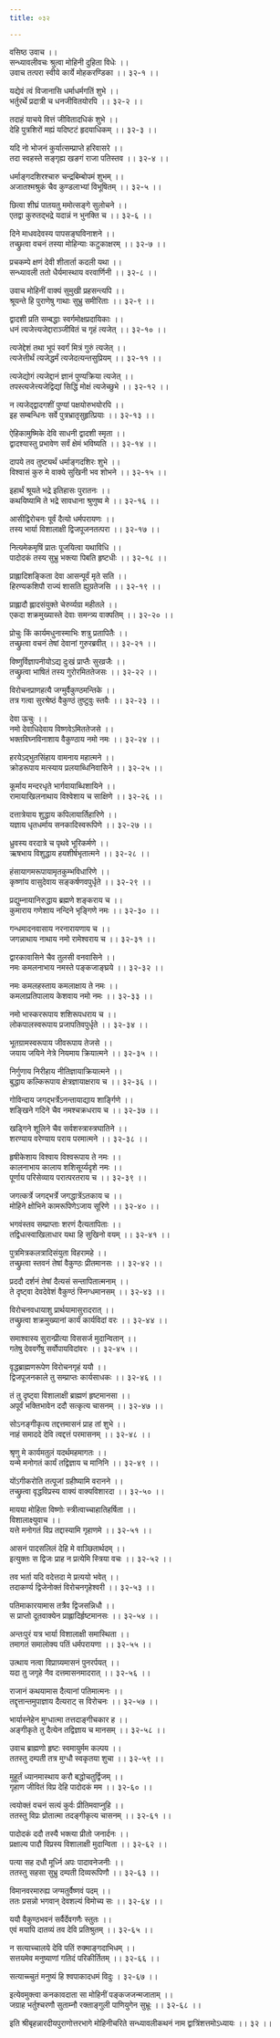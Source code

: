 ```yaml
---
title: ०३२

---
```

वसिष्ठ उवाच ।।  
सन्ध्यावलीवचः श्रुत्वा मोहिनी दुहिता विधेः ।।  
उवाच तत्परा स्वीये कार्ये मोहकरण्डिका ।। ३२-१ ।।  
  
यद्येवं त्वं विजानासि धर्माधर्मगतिं शुभे ।।  
भर्तुरर्थे प्रदात्री च धनजीवितयोरपि ।। ३२-२ ।।  
  
तदाहं याचये वित्तं जीवितादधिकं शुभे ।।  
देहि पुत्रशिरों मह्यं यदिष्टटं हृदयाधिकम् ।। ३२-३ ।।  
  
यदि नो भोजनं कुर्यात्सम्प्राप्ते हरिवासरे ।।  
तदा स्वहस्ते सङ्गृह्य खङगं राजा पतिस्तव ।। ३२-४ ।।  
  
धर्माङ्गदशिरश्चारु चन्द्रबिम्बोपमं शुभम् ।।  
अजातश्मश्रुकं चैव कुण्डलाभ्यां विभूषितम् ।। ३२-५ ।।  
  
छित्वा शीघ्रं पातयतु ममोत्सङ्गे सुलोचने ।।  
एतद्वा कुरुतद्भद्रे यदान्नं न भुनक्ति च ।। ३२-६ ।।  
  
दिने माधवदेवस्य पापसङ्घविनाशने ।।  
तच्छ्रुत्वा वचनं तस्या मोहिन्याः कटुकाक्षरम् ।। ३२-७ ।।  
  
प्रचकम्पे क्षणं देवी शीतार्ता कदली यथा ।।  
सन्ध्यावली ततो धैर्यमास्थाय वरवार्णिनी ।। ३२-८ ।।  
  
उवाच मोहिनीं वाक्यं सुमुखी प्रहसन्त्यपि ।।  
श्रूयन्ते हि पुराणेषु गाथाः सुभ्रु समीरिताः ।। ३२-९ ।।  
  
द्वादशी प्रति सम्बद्धाः स्वर्गमोक्षप्रदायिकाः ।।  
धनं त्यजेत्त्यजेद्दाराञ्जीवितं च गृहं त्यजेत् ।। ३२-१० ।।  
  
त्यजेद्देशं तथा भूपं स्वर्गं मित्रं गुरुं त्यजेत् ।।  
त्यजेत्तीर्थं त्यजेद्धर्मं त्यजेदत्यन्तसुप्रियम् ।। ३२-११ ।।  
  
त्यजेद्योगं त्यजेद्दानं ज्ञानं पुण्यक्रिया त्यजेत् ।।  
तपस्त्यजेत्त्यजेद्विद्यां सिद्धिं मोक्षं त्यजेच्छुभे ।। ३२-१२ ।।  
  
न त्यजेद्‌द्वादगशीं पुण्यां पक्षयोरुभयोरपि ।।  
इह सम्बन्धिनः सर्वे पुत्रभ्रातृसुहृत्प्रियाः ।। ३२-१३ ।।  
  
ऐहिकामुष्मिके देवि साधनी द्वादशी स्मृता ।।  
द्वादश्यास्तु प्रभावेण सर्वं क्षेमं भविष्यति ।। ३२-१४ ।।  
  
दापये तव तुष्ट्यर्थं धर्माङ्गदशिरः शुभे ।।  
विश्वासं कुरु मे वाक्ये सुखिनी भव शोभने ।। ३२-१५ ।।  
  
इहार्थं श्रूयते भद्रे इतिहासः पुरातनः ।।  
कथयिष्यामि ते भद्रे सावधाना श्रुणुष्व मे ।। ३२-१६ ।।  
  
आसीद्विरोचनः पूर्वं दैत्यो धर्मपरायणः ।।  
तस्य भार्या विशालाक्षी द्विजपूजनतत्परा ।। ३२-१७ ।।  
  
नित्यमेकमृषिं प्रातः पूजयित्वा यथाविधि ।।  
पादोदकं तस्य सुभ्रु भक्त्या पिबति हृष्टधीः ।। ३२-१८ ।।  
  
प्राह्लादिशङ्किता देवा आसन्पूर्वं मृते सति ।।  
हिरण्यकशिपौ राज्यं शासति ह्युग्रतेजसि ।। ३२-१९ ।।  
  
प्राह्लादौ ह्लादसंयुक्ते चेरुर्व्यग्रा महीतले ।।  
एकदा शक्रमुख्यास्ते देवाः समन्त्र्य वाक्पतिम् ।। ३२-२० ।।  
  
प्रोचुः किं कार्यमधुनास्माभिः शत्रु प्रतापितैः ।।  
तच्छ्रुत्वा वचनं तेषां देवानां गुरुरब्रवीत् ।। ३२-२१ ।।  
  
विष्णुर्विज्ञापनीयोऽद्य दुःखं प्राप्तैः सुरव्रजैः ।।  
तच्छ्रुत्वा भाषितं तस्य गुरोरमिततेजसः ।। ३२-२२ ।।  
  
विरोचनप्राणहत्यै जग्मुर्वैकुण्ठमन्तिके ।।  
तत्र गत्वा सुरश्रेष्ठं वैकुण्ठं तुष्टुवुः स्तवैः ।। ३२-२३ ।।  
  
देवा ऊचुः ।।  
नमो देवाधिदेवाय विष्णवेऽमिततेजसे ।।  
भक्तविघ्नविनाशाय वैकुण्ठाय नमो नमः ।। ३२-२४ ।।  
  
हरयेऽद्भुतसिंहाय वामनाय महात्मने ।।  
क्रोडरूपाय मत्स्याय प्रलयाब्धिनिवासिने ।। ३२-२५ ।।  
  
कूर्माय मन्दरधृते भार्गवायाब्धिशायिने ।।  
रामायाखिलनाथाय विश्वेशाय च साक्षिणे ।। ३२-२६ ।।  
  
दत्तात्रेयाय शुद्धाय कपिलायार्तिहारिणे ।।  
यज्ञाय धृतधर्माय सनकादिस्वरूपिणे ।। ३२-२७ ।।  
  
ध्रुवस्य वरदात्रे च पृथवे भूरिकर्मणे ।।  
ऋषभाय विशुद्धाय हयशीर्षभृतात्मने ।। ३२-२८ ।।  
  
हंसायागमरूपायामृतकुम्भविधारिणे ।।  
कृष्णांय वासुदेवाय सङ्कर्षणवपुर्धृते ।। ३२-२९ ।।  
  
प्रद्युम्नायानिरुद्धाय ब्रह्मणे शङ्कराय च ।।  
कुमाराय गणेशाय नन्दिने भृङ्गिणे नमः ।। ३२-३० ।।  
  
गन्धमादनवासाय नरनारायणाय च ।।  
जगन्नाथाय नाथाय नमो रामेश्वराय च ।। ३२-३१ ।।  
  
द्वारकावासिने चैव तुलसी वनवासिने ।।  
नमः कमलनाभाय नमस्ते पङ्कजाङ्घ्रये ।। ३२-३२ ।।  
  
नमः कमलहस्ताय कमलाक्षाय ते नमः ।।  
कमलाप्रतिपालाय केशवाय नमो नमः ।। ३२-३३ ।।  
  
नमो भास्कररूपाय शशिरूपधराय च ।।  
लोकपालस्वरूपाय प्रजापतिवपुर्धृते ।। ३२-३४ ।।  
  
भूतग्रामस्वरूपाय जीवरूपाय तेजसे ।।  
जयाय जयिने नेत्रे नियमाय क्रियात्मने ।। ३२-३५ ।।  
  
निर्गुणाय निरीहाय नीतिज्ञायाक्रियात्मने ।।  
बुद्धाय कल्किरूपाय क्षेत्रज्ञायाक्षराय च ।। ३२-३६ ।।  
  
गोविन्दाय जगद्भर्त्रेऽनन्तायाद्याय शार्ङ्गिणे ।।  
शङ्खिने गदिने चैव नमश्चक्रधराय च ।। ३२-३७ ।।  
  
खड्गिने शूलिने चैव सर्वशस्त्रास्त्रघातिने ।।  
शरण्याय वरेण्याय पराय परमात्मने ।। ३२-३८ ।।  
  
हृषीकेशाय विश्वाय विश्वरूपाय ते नमः ।।  
कालनाभाय कालाय शशिसूर्य्यदृशे नमः ।।  
पूर्णाय परिसेव्याय परात्परतराय च ।। ३२-३९ ।।  
  
जगत्कर्त्रे जगद्भर्त्रे जगद्धात्रेंऽतकाय च ।।  
मोहिने क्षोभिने कामरूपिणेऽजाय सूरिणे ।। ३२-४० ।।  
  
भगवंस्तव सम्प्राप्ताः शरणं दैत्यतापिताः ।।  
तद्विधत्स्वाखिलाधार यथा हि सुखिनो वयम् ।। ३२-४१ ।।  
  
पुत्रमित्रकलत्रादिसंयुता विहरामहे ।।  
तच्छ्रुत्वा स्तवनं तेषां वैकुण्ठः प्रीतमानसः ।। ३२-४२ ।।  
  
प्रददौ दर्शनं तेषां दैत्यसं सन्तापितात्मनाम् ।।  
ते दृष्ट्वा देवदेवेशं वैकुण्ठं स्निग्धमानसम् ।। ३२-४३ ।।  
  
विरोचनवधायाशु प्रार्थयामासुरादरात् ।।  
तच्छ्रुत्वा शक्रमुख्यानां कार्यं कार्यविदां वरः ।। ३२-४४ ।।  
  
समाश्वास्य सुरान्प्रीत्या विससर्ज मुदान्वितान् ।।  
गतेषु देववर्गेषु सर्वोपायविदांवरः ।। ३२-४५ ।।  
  
वृद्धब्राह्मणरूपेण विरोचनगृहं ययौ ।।  
द्विजपूजनकाले तु सम्प्राप्तः कार्यसाधकः ।। ३२-४६ ।।  
  
तं तु दृष्ट्वा विशालाक्षी ब्राह्मणं हृष्टमानसा ।।  
अपूर्वं भक्तिभावेन ददौ सत्कृत्य चासनम् ।। ३२-४७ ।।  
  
सोऽनङ्गीकृत्य तद्दत्तमासनं प्राह तां शुभे ।।  
नाहं समाददे देवि त्वद्दत्तं परमासनम् ।। ३२-४८ ।।  
  
श्रृणु मे कार्यमतुलं यदर्थमहमागतः ।।  
यन्मे मनोगतं कार्यं तद्विज्ञाय च मानिनि ।। ३२-४९ ।।  
  
योंऽगीकरोति तत्पूजां ग्रहीष्यामि वरानने ।।  
तच्छ्रुत्वा वृद्धविप्रस्य वाक्यं वाक्यविशारदा ।। ३२-५० ।।  
  
मायया मोहिता विष्णोः स्त्रीत्वाच्चाहातिहर्षिता ।।  
विशालाक्ष्युवाच ।।  
यत्ते मनोगतं विप्र तद्दास्यामि गृहाणमे ।। ३२-५१ ।।  
  
आसनं पादसलिलं देहि मे वाञ्छितार्थदम् ।।  
इत्युक्तः स द्विजः प्राह न प्रत्येमि स्त्रिया वचः ।। ३२-५२ ।।  
  
तव भर्ता यदि वदेत्तदा मे प्रत्ययो भवेत् ।।  
तदाकर्ण्य द्विजेनोक्तं विरोचनगृहेश्वरी ।। ३२-५३ ।।  
  
पतिमाकारयामास तत्रैव द्विजसन्निधौ ।।  
स प्राप्तो दूतवाक्येन प्राह्लादिर्हृष्टमानसः ।। ३२-५४ ।।  
  
अन्तःपुरं यत्र भार्या विशालाक्षी समास्थिता ।।  
तमागतं समालोक्य पतिं धर्मपरायणा ।। ३२-५५ ।।  
  
उत्थाय नत्वा विप्राग्र्यमासनं पुनरर्पयत् ।।  
यदा तु जगृहे नैव दत्तमासनमादरात् ।। ३२-५६ ।।  
  
राजानं कथयामास दैत्यानां पतिमात्मनः ।।  
तद्दृत्तान्तमुपाज्ञाय दैत्यराट् स विरोचनः ।। ३२-५७ ।।  
  
भार्यास्नेहेन मुग्धात्मा तत्तदाङ्गीचकार ह ।।  
अङ्गीकृते तु दैत्येन तद्विज्ञाय च मानसम् ।। ३२-५८ ।।  
  
उवाच ब्राह्मणो हृष्टः स्वमायुर्मम कल्पय ।।  
ततस्तु दम्पती तत्र मुग्धौ स्वकृतया शुचा ।। ३२-५९ ।।  
  
मुहूर्तं ध्यानमास्थाय करौ बद्धोचतुर्द्विजम् ।।  
गृहाण जीवितं विप्र देहि पादोदकं मम ।। ३२-६० ।।  
  
त्वयोक्तं वचनं सत्यं कुर्वः प्रीतिमवाप्नुहि ।।  
ततस्तु विप्रः प्रोतात्मा तदङ्गीकृत्य चासनम् ।। ३२-६१ ।।  
  
पादोदकं ददौ तस्यै भक्त्या प्रीतो जनार्दनः ।।  
प्रक्षाल्य पादौ विप्रस्य विशालाक्षी मुदान्विता ।। ३२-६२ ।।  
  
पत्या सह दधौ मूर्ध्नि अपः पादावनेजनीः ।।  
ततस्तु सहसा सुभ्रु दम्पती दिव्यरूपिणौ ।। ३२-६३ ।।  
  
विमानवरमारुह्य जग्मतुर्वैष्णवं पदम् ।।  
ततः प्रसन्नो भगवान् देवशल्यं विमोच्य सः ।। ३२-६४ ।।  
  
ययौ वैकुण्ठभवनं सर्वैर्देवगणैः स्तुतः ।।  
एवं मयापि दातव्यं तव देवि प्रतिश्रुतम् ।। ३२-६५ ।।  
  
न सत्याच्चालये देवि पतिं रुक्माङ्गदाभिधम् ।।  
सत्तयमेव मनुष्याणां गतिदं परिकीर्तितम् ।। ३२-६६ ।।  
  
सत्याच्च्चुतं मनुष्यं हि श्वपाकादधमं विदुः । ३२-६७ ।।  
  
इत्येवमुक्त्वा कनकावदाता सा मोहिनीं पङ्कजजन्मजाताम् ।।  
जग्राह भर्तुश्चरणौ सुताम्नौ रक्ताङ्गुली पाणियुगेन सुभ्रूः ।। ३२-६८ ।।  
  
इति श्रीबृहन्नारदीयपुराणोत्तरभागे मोहिनीचरिते सन्ध्यावलीकथनं नाम द्वात्रिंशत्तमोऽध्यायः ।। ३२ ।।